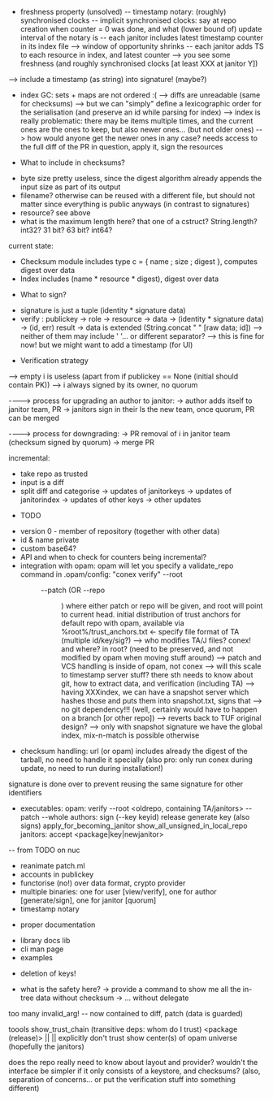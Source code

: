
- freshness property (unsolved)
  -- timestamp notary: (roughly) synchronised clocks
  -- implicit synchronised clocks: say at repo creation when counter = 0 was done, and what (lower bound of) update interval of the notary is
  -- each janitor includes latest timestamp counter in its index file --> window of opportunity shrinks
  -- each janitor adds TS to each resource in index, and latest counter --> you see some freshness (and roughly synchronised clocks [at least XXX at janitor Y])

--> include a timestamp (as string) into signature! (maybe?)

- index GC: sets + maps are not ordered :( --> diffs are unreadable (same for checksums)
  --> but we can "simply" define a lexicographic order for the serialisation (and preserve an id while parsing for index)
    --> index is really problematic: there may be items multiple times, and the current ones are the ones to keep, but also newer ones...
    (but not older ones)
    --> how would anyone get the newer ones in any case?  needs access to the full diff of the PR in question, apply it, sign the resources

* What to include in checksums?

- byte size pretty useless, since the digest algorithm already appends the input size as part of its output
- filename?  otherwise can be reused with a different file, but should not matter since everything is public anyways (in contrast to signatures)
- resource? see above
- what is the maximum length here? that one of a cstruct?  String.length? int32? 31 bit? 63 bit? int64?

current state:
- Checksum module includes type c = { name ; size ; digest }, computes digest over data
- Index includes (name * resource * digest), digest over data

* What to sign?

- signature is just a tuple (identity * signature data)
- verify : publickey -> role -> resource -> data -> (identity * signature data) -> (id, err) result
-> data is extended (String.concat " " [raw data; id]) --> neither of them may include ' '... or different separator?
--> this is fine for now! but we might want to add a timestamp (for UI)

* Verification strategy

--> empty i is useless (apart from if publickey == None (initial should contain PK))
--> i always signed by its owner, no quorum

----> process for upgrading an author to janitor:
 -> author adds itself to janitor team, PR
 -> janitors sign in their Is the new team, once quorum, PR can be merged

----> process for downgrading:
 -> PR removal of i in janitor team (checksum signed by quorum)
 -> merge PR

incremental:
 - take repo as trusted
 - input is a diff
 - split diff and categorise
 -> updates of janitorkeys
 -> updates of janitorindex
 -> updates of other keys
 -> other updates

* TODO
- version 0 - member of repository (together with other data)
- id & name private
- custom base64?
- API and when to check for counters being incremental?
- integration with opam:  opam will let you specify a validate_repo command
  in .opam/config:
   "conex verify" --root <dir> --patch <filename> (OR --repo <dir>)
  where either patch or repo will be given, and root will point to current head.
  initial distribution of trust anchors for default repo with opam, available
  via %root%/trust_anchors.txt <- specify file format of TA (multiple id/key/sig?)
   --> who modifies TA/J files? conex! and where? in root? (need to be preserved,
       and not modified by opam when moving stuff around)
  --> patch and VCS handling is inside of opam, not conex
--> will this scale to timestamp server stuff?  there sth needs to know about
    git, how to extract data, and verification (including TA)
    --> having XXXindex, we can have a snapshot server which hashes those and
        puts them into snapshot.txt, signs that --> no git dependency!!!
        (well, certainly would have to happen on a branch [or other repo])
        --> reverts back to TUF original design?
        --> only with snapshot signature we have the global index, mix-n-match
            is possible otherwise
- checksum handling: url (or opam) includes already the digest of the tarball,
  no need to handle it specially (also pro: only run conex during update, no
  need to run during installation!)

signature is done over <data> <identifier> to prevent reusing the same
 signature for other identifiers

- executables:
 opam:
  verify --root <oldrepo, containing TA/janitors> --patch <patchfile> --whole <repo>
 authors:
  sign (--key keyid) release
  generate key (also signs)
  apply_for_becoming_janitor
  show_all_unsigned_in_local_repo
 janitors:
  accept <package|key|newjanitor>


-- from TODO on nuc
 - reanimate patch.ml
 - accounts in publickey
 - functorise (no!) over data format, crypto provider
 - multiple binaries: one for user [view/verify], one for author [generate/sign], one for janitor [quorum]
 - timestamp notary

* proper documentation
 - library docs lib
 - cli man page
 - examples
* deletion of keys!

* what is the safety here?
  -> provide a command to show me all the in-tree data without checksum
  -> ... without delegate

too many invalid_arg! -- now contained to diff, patch (data is guarded)

toools
  show_trust_chain (transitive deps: whom do I trust) <package (release)> || <all packages> || <all installed>
  explicitly don't trust <foo>
  show center(s) of opam universe (hopefully the janitors)


does the repo really need to know about layout and provider?
  wouldn't the interface be simpler if it only consists of a keystore, and checksums?
  (also, separation of concerns... or put the verification stuff into something different)
